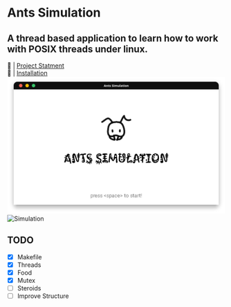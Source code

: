 # Ants Simulation

## A thread based application to learn how to work with POSIX threads under linux.

🔗 | [Project Statment](docs/project3_threads.pdf)  
🔗 | [Installation](docs/install.md)
![Simulation](assets/simulation.png)
![Simulation](https://github.com/mabushelbaia/RealTimeP3/assets/47891125/f09d67ce-3e2f-4447-9d63-f2468f4cdacc)
## TODO

- [x] Makefile
- [x] Threads
- [x] Food
- [x] Mutex
- [ ] Steroids
- [ ] Improve Structure
